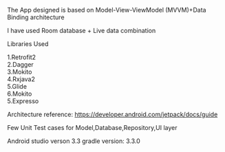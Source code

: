 The App designed is based on Model-View-ViewModel (MVVM)+Data Binding architecture

I have used Room database + Live data combination

Libraries Used

1.Retrofit2<br />
2.Dagger<br />
3.Mokito<br />
4.Rxjava2<br />
5.Glide<br />
6.Mokito<br />
5.Expresso<br />


Architecture reference: https://developer.android.com/jetpack/docs/guide

Few Unit Test cases for Model,Database,Repository,UI layer

Android studio verson 3.3
gradle version: 3.3.0


